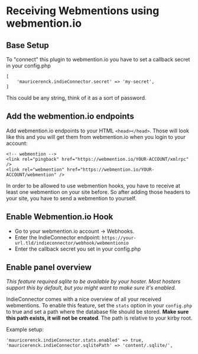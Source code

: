 # Receiving Webmentions using webmention.io

## Base Setup

To "connect" this plugin to webmention.io you have to set a callback secret in your config.php

```
[
    'mauricerenck.indieConnector.secret' => 'my-secret',
]
```

This could be any string, think of it as a sort of password.

## Add the webmention.io endpoints

Add webmention.io endpoints to your HTML `<head></head>`. Those will look like this and you will get them from webmention.io when you login to your account:

```
<!-- webmention -->
<link rel="pingback" href="https://webmention.io/YOUR-ACCOUNT/xmlrpc" />
<link rel="webmention" href="https://webmention.io/YOUR-ACCOUNT/webmention" />
```

In order to be allowed to use webmention hooks, you have to receive at least one webmention on your site before. So after adding those headers to your site, you have to send a webmention to yourself.

## Enable Webmention.io Hook

-   Go to your webmention.io account -> Webhooks.
-   Enter the IndieConnector endpoint: `https://your-url.tld/indieconnector/webhook/webmentionio`
-   Enter the callback secret you set in your config.php

## Enable panel overview

_This feature required sqlite to be available by your hoster. Most hosters support this by default, but you might want to make sure it's enabled._

IndieConnector comes with a nice overview of all your received webmentions. To enable this feature, set the `stats` option in your `config.php` to true and set a path where the database file should be stored. **Make sure this path exists, it will not be created**. The path is relative to your kirby root.

Example setup:

```
'mauricerenck.indieConnector.stats.enabled' => true,
'mauricerenck.indieConnector.sqlitePath' => 'content/.sqlite/',
```
